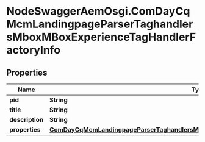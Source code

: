 # NodeSwaggerAemOsgi.ComDayCqMcmLandingpageParserTaghandlersMboxMBoxExperienceTagHandlerFactoryInfo

## Properties

Name | Type | Description | Notes
------------ | ------------- | ------------- | -------------
**pid** | **String** |  | [optional] 
**title** | **String** |  | [optional] 
**description** | **String** |  | [optional] 
**properties** | [**ComDayCqMcmLandingpageParserTaghandlersMboxMBoxExperienceTagHandlerFactoryProperties**](ComDayCqMcmLandingpageParserTaghandlersMboxMBoxExperienceTagHandlerFactoryProperties.md) |  | [optional] 



